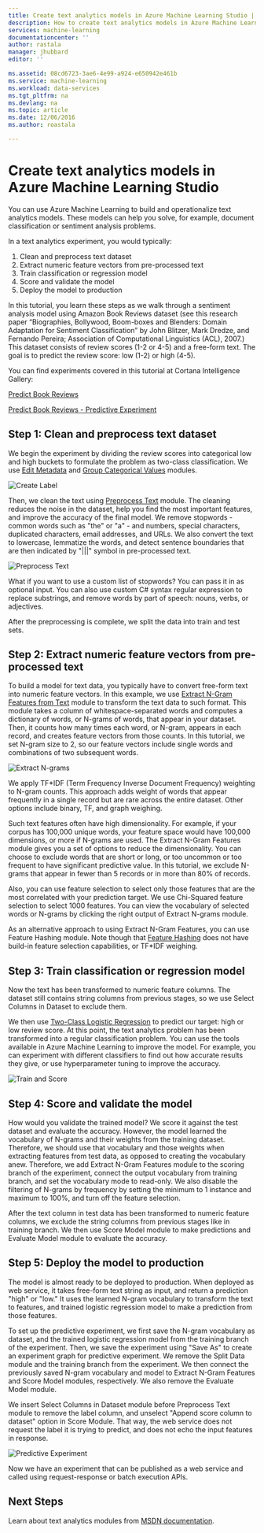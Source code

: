 ```yaml
---
title: Create text analytics models in Azure Machine Learning Studio | Microsoft Docs
description: How to create text analytics models in Azure Machine Learning Studio using modules for text preprocessing, N-grams or feature hashing
services: machine-learning
documentationcenter: ''
author: rastala
manager: jhubbard
editor: ''

ms.assetid: 08cd6723-3ae6-4e99-a924-e650942e461b
ms.service: machine-learning
ms.workload: data-services
ms.tgt_pltfrm: na
ms.devlang: na
ms.topic: article
ms.date: 12/06/2016
ms.author: roastala

---
```

# Create text analytics models in Azure Machine Learning Studio
You can use Azure Machine Learning to build and operationalize text analytics models. These models can help you solve, for example, document classification or sentiment analysis problems.

In a text analytics experiment, you would typically:

1. Clean and preprocess text dataset
2. Extract numeric feature vectors from pre-processed text
3. Train classification or regression model
4. Score and validate the model
5. Deploy the model to production

In this tutorial, you learn these steps as we walk through a sentiment analysis model using Amazon Book Reviews dataset (see this research paper “Biographies, Bollywood, Boom-boxes and Blenders: Domain Adaptation for Sentiment Classification” by John Blitzer, Mark Dredze, and Fernando Pereira; Association of Computational Linguistics (ACL), 2007.) This dataset consists of review scores (1-2 or 4-5) and a free-form text. The goal is to predict the review score: low (1-2) or high (4-5).

You can find experiments covered in this tutorial at Cortana Intelligence Gallery:

[Predict Book Reviews](https://gallery.cortanaintelligence.com/Experiment/Predict-Book-Reviews-1)

[Predict Book Reviews - Predictive Experiment](https://gallery.cortanaintelligence.com/Experiment/Predict-Book-Reviews-Predictive-Experiment-1)

## Step 1: Clean and preprocess text dataset
We begin the experiment by dividing the review scores into categorical low and high buckets to formulate the problem as two-class classification. We use [Edit Metadata](https://msdn.microsoft.com/library/azure/dn905986.aspx) and [Group Categorical Values](https://msdn.microsoft.com/library/azure/dn906014.aspx) modules.

![Create Label](./media/machine-learning-text-analytics-module-tutorial/create-label.png)

Then, we clean the text using [Preprocess Text](https://msdn.microsoft.com/library/azure/mt762915.aspx) module. The cleaning reduces the noise in the dataset, help you find the most important features, and improve the accuracy of the final model. We remove stopwords - common words such as "the" or "a" - and numbers, special characters, duplicated characters, email addresses, and URLs. We also convert the text to lowercase, lemmatize the words, and detect sentence boundaries that are then indicated by "|||" symbol in pre-processed text.

![Preprocess Text](./media/machine-learning-text-analytics-module-tutorial/preprocess-text.png)

What if you want to use a custom list of stopwords? You can pass it in as optional input. You can also use custom C# syntax regular expression to replace substrings, and remove words by part of speech: nouns, verbs, or adjectives.

After the preprocessing is complete, we split the data into train and test sets.

## Step 2: Extract numeric feature vectors from pre-processed text
To build a model for text data, you typically have to convert free-form text into numeric feature vectors. In this example, we use [Extract N-Gram Features from Text](https://msdn.microsoft.com/library/azure/mt762916.aspx) module to transform the text data to such format. This module takes a column of whitespace-separated words and computes a dictionary of words, or N-grams of words, that appear in your dataset. Then, it counts how many times each word, or N-gram, appears in each record, and creates feature vectors from those counts. In this tutorial, we set N-gram size to 2, so our feature vectors include single words and combinations of two subsequent words.

![Extract N-grams](./media/machine-learning-text-analytics-module-tutorial/extract-ngrams.png)

We apply TF*IDF (Term Frequency Inverse Document Frequency) weighting to N-gram counts. This approach adds weight of words that appear frequently in a single record but are rare across the entire dataset. Other options include binary, TF, and graph weighing.

Such text features often have high dimensionality. For example, if your corpus has 100,000 unique words, your feature space would have 100,000 dimensions, or more if N-grams are used. The Extract N-Gram Features module gives you a set of options to reduce the dimensionality. You can choose to exclude words that are short or long, or too uncommon or too frequent to have significant predictive value. In this tutorial, we exclude N-grams that appear in fewer than 5 records or in more than 80% of records.

Also, you can use feature selection to select only those features that are the most correlated with your prediction target. We use Chi-Squared feature selection to select 1000 features. You can view the vocabulary of selected words or N-grams by clicking the right output of Extract N-grams module.

As an alternative approach to using Extract N-Gram Features, you can use Feature Hashing module. Note though that [Feature Hashing](https://msdn.microsoft.com/library/azure/dn906018.aspx) does not have build-in feature selection capabilities, or TF*IDF weighing.

## Step 3: Train classification or regression model
Now the text has been transformed to numeric feature columns. The dataset still contains string columns from previous stages, so we use Select Columns in Dataset to exclude them.

We then use [Two-Class Logistic Regression](https://msdn.microsoft.com/library/azure/dn905994.aspx) to predict our target: high or low review score. At this point, the text analytics problem has been transformed into a regular classification problem. You can use the tools available in Azure Machine Learning to improve the model. For example, you can experiment with different classifiers to find out how accurate results they give, or use hyperparameter tuning to improve the accuracy.

![Train and Score](./media/machine-learning-text-analytics-module-tutorial/scoring-text.png)

## Step 4: Score and validate the model
How would you validate the trained model? We score it against the test dataset and evaluate the accuracy. However, the model learned the vocabulary of N-grams and their weights from the training dataset. Therefore, we should use that vocabulary and those weights when extracting features from test data, as opposed to creating the vocabulary anew. Therefore, we add Extract N-Gram Features module to the scoring branch of the experiment, connect the output vocabulary from training branch, and set the vocabulary mode to read-only. We also disable the filtering of N-grams by frequency by setting the minimum to 1 instance and maximum to 100%, and turn off the feature selection.

After the text column in test data has been transformed to numeric feature columns, we exclude the string columns from previous stages like in training branch. We then use Score Model module to make predictions and Evaluate Model module to evaluate the accuracy.

## Step 5: Deploy the model to production
The model is almost ready to be deployed to production. When deployed as web service, it takes free-form text string as input, and return a prediction "high" or "low." It uses the learned N-gram vocabulary to transform the text to features, and trained logistic regression model to make a prediction from those features. 

To set up the predictive experiment, we first save the N-gram vocabulary as dataset, and the trained logistic regression model from the training branch of the experiment. Then, we save the experiment using "Save As" to create an experiment graph for predictive experiment. We remove the Split Data module and the training branch from the experiment. We then connect the previously saved N-gram vocabulary and model to Extract N-Gram Features and Score Model modules, respectively. We also remove the Evaluate Model module.

We insert Select Columns in Dataset module before Preprocess Text module to remove the label column, and unselect "Append score column to dataset" option in Score Module. That way, the web service does not request the label it is trying to predict, and does not echo the input features in response.

![Predictive Experiment](./media/machine-learning-text-analytics-module-tutorial/predictive-text.png)

Now we have an experiment that can be published as a web service and called using request-response or batch execution APIs.

## Next Steps
Learn about text analytics modules from [MSDN documentation](https://msdn.microsoft.com/library/azure/dn905886.aspx).

